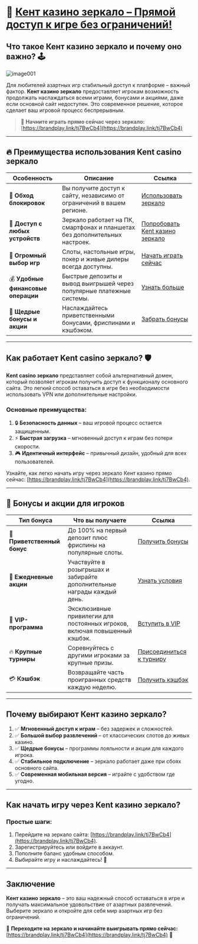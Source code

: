 # 🎰 [Кент казино зеркало – Прямой доступ к игре без ограничений!](https://brandplay.link/tj7BwCb4)

## Что такое Кент казино зеркало и почему оно важно? 🕹️

![image001](https://github.com/user-attachments/assets/28c2431b-2ca5-4837-a08e-043fadd05e87)

Для любителей азартных игр стабильный доступ к платформе – важный фактор. **Кент казино зеркало** предоставляет игрокам возможность продолжать наслаждаться всеми играми, бонусами и акциями, даже если основной сайт недоступен. Это современное решение, которое сделает ваш игровой процесс беспрерывным.

> 🔗 **Начните играть прямо сейчас через зеркало:** [https://brandplay.link/tj7BwCb4](https://brandplay.link/tj7BwCb4)

---

## 🔥 Преимущества использования Kent casino зеркало

| **Особенность**                 | **Описание**                                                                                  | **Ссылка**                                                                                  |
|----------------------------------|----------------------------------------------------------------------------------------------|---------------------------------------------------------------------------------------------|
| 🚀 **Обход блокировок**          | Вы получите доступ к сайту, независимо от ограничений в вашем регионе.                       | [Использовать зеркало](https://brandplay.link/tj7BwCb4)                                     |
| 📱 **Доступ с любых устройств**  | Зеркало работает на ПК, смартфонах и планшетах без дополнительных настроек.                  | [Попробовать Kent казино зеркало](https://brandplay.link/tj7BwCb4)                          |
| 🎲 **Огромный выбор игр**        | Слоты, настольные игры, покер и живые дилеры всегда доступны.                                | [Начать играть сейчас](https://brandplay.link/tj7BwCb4)                                     |
| 💰 **Удобные финансовые операции**| Быстрые депозиты и вывод выигрышей через популярные платежные системы.                      | [Узнать больше](https://brandplay.link/tj7BwCb4)                                            |
| 🎁 **Щедрые бонусы и акции**     | Наслаждайтесь приветственными бонусами, фриспинами и кэшбэком.                               | [Забрать бонусы](https://brandplay.link/tj7BwCb4)                                           |

---

## Как работает Kent casino зеркало? 🛡️

**Kent casino зеркало** представляет собой альтернативный домен, который позволяет игрокам получить доступ к функционалу основного сайта. Это легкий способ оставаться в игре без необходимости использовать VPN или дополнительные настройки.

### Основные преимущества:
1. 🔒 **Безопасность данных** – ваш игровой процесс остается защищенным.
2. ⚡ **Быстрая загрузка** – мгновенный доступ к играм без потери скорости.
3. 🎮 **Идентичный интерфейс** – привычный дизайн, удобный для всех пользователей.

Узнайте, как легко начать игру через зеркало Кент казино прямо сейчас: [https://brandplay.link/tj7BwCb4](https://brandplay.link/tj7BwCb4).

---

## 🎁 Бонусы и акции для игроков

| **Тип бонуса**                  | **Что вы получаете**                                                                      | **Ссылка**                                                                                  |
|----------------------------------|------------------------------------------------------------------------------------------|---------------------------------------------------------------------------------------------|
| 🤑 **Приветственный бонус**      | До 100% на первый депозит плюс фриспины на популярные слоты.                             | [Получить бонусы](https://brandplay.link/tj7BwCb4)                                          |
| 🎰 **Ежедневные акции**          | Участвуйте в розыгрышах и забирайте дополнительные награды каждый день.                 | [Узнать условия](https://brandplay.link/tj7BwCb4)                                           |
| 🎲 **VIP-программа**             | Эксклюзивные привилегии для постоянных игроков, включая повышенный кэшбэк.               | [Вступить в VIP](https://brandplay.link/tj7BwCb4)                                           |
| 🔥 **Крупные турниры**           | Соревнуйтесь с другими игроками за крупные призы.                                        | [Присоединиться к турниру](https://brandplay.link/tj7BwCb4)                                 |
| 💳 **Кэшбэк**                    | Возвращайте часть проигранных средств каждую неделю.                                     | [Получить кэшбэк](https://brandplay.link/tj7BwCb4)                                          |

---

## Почему выбирают Кент казино зеркало?

1. ✅ **Мгновенный доступ к играм** – без задержек и сложностей.
2. ✅ **Большой выбор развлечений** – от классических слотов до живых казино.
3. ✅ **Щедрые бонусы** – программы лояльности и акции для каждого игрока.
4. ✅ **Стабильное подключение** – зеркало работает даже при сбоях основного сайта.
5. ✅ **Современная мобильная версия** – играйте с удобством где угодно.

---

## Как начать игру через Kent казино зеркало?

### Простые шаги:
1. Перейдите на зеркало сайта: [https://brandplay.link/tj7BwCb4](https://brandplay.link/tj7BwCb4).
2. Зарегистрируйтесь или войдите в аккаунт.
3. Пополните баланс удобным способом.
4. Выбирайте игру и наслаждайтесь! 🎉

---

## Заключение

**Кент казино зеркало** – это ваш надежный способ оставаться в игре и получать максимальное удовольствие от азартных развлечений. Выберите зеркало и откройте для себя мир азартных игр без ограничений.

🎰 **Переходите на зеркало и начинайте выигрывать прямо сейчас:** [https://brandplay.link/tj7BwCb4](https://brandplay.link/tj7BwCb4) 🎯
